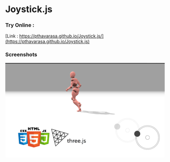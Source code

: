 # Joystick.js

### Try Online :
[Link : https://pthavarasa.github.io/Joystick.js/](https://pthavarasa.github.io/Joystick.js)

### Screenshots
![](joystick.png)
